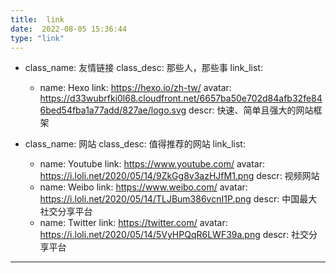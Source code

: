 ```yaml
---
title:  link
date:  2022-08-05 15:36:44
type: "link"
---
```

- class_name: 友情链接
  class_desc: 那些人，那些事
  link_list:
  
  - name: Hexo
    link: https://hexo.io/zh-tw/
    avatar: https://d33wubrfki0l68.cloudfront.net/6657ba50e702d84afb32fe846bed54fba1a77add/827ae/logo.svg
    descr: 快速、简单且强大的网站框架

- class_name: 网站
  class_desc: 值得推荐的网站
  link_list:
  
  - name: Youtube
    link: https://www.youtube.com/
    avatar: https://i.loli.net/2020/05/14/9ZkGg8v3azHJfM1.png
    descr: 视频网站
  - name: Weibo
    link: https://www.weibo.com/
    avatar: https://i.loli.net/2020/05/14/TLJBum386vcnI1P.png
    descr: 中国最大社交分享平台
  - name: Twitter
    link: https://twitter.com/
    avatar: https://i.loli.net/2020/05/14/5VyHPQqR6LWF39a.png
    descr: 社交分享平台

---
